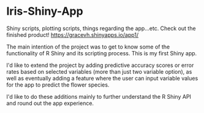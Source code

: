 # Iris-Shiny-App
Shiny scripts, plotting scripts, things regarding the app...etc. 
Check out the finished product! https://gracevh.shinyapps.io/app1/

The main intention of the project was to get to know some of the functionality of R Shiny and its scripting process. This is my first Shiny app. 

I'd like to extend the project by adding predictive accuracy scores or error rates based on selected variables (more than just two variable option), as well as eventually adding a feature where the user can input variable values for the app to predict the flower species. 

I'd like to do these additions mainly to further understand the R Shiny API and round out the app experience.
